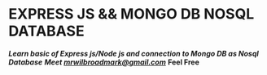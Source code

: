 # EXPRESS JS && MONGO DB NOSQL DATABASE
***Learn basic of Express js/Node js and connection to Mongo DB as Nosql Database***
***Meet mrwilbroadmark@gmail.com*** <strong>Feel Free</strong>

    